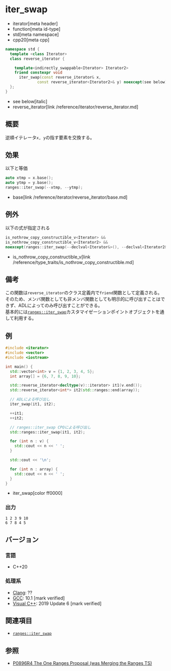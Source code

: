 # iter_swap
* iterator[meta header]
* function[meta id-type]
* std[meta namespace]
* cpp20[meta cpp]

```cpp
namespace std {
  template <class Iterator>
  class reverse_iterator {

    template<indirectly_swappable<Iterator> Iterator2>
    friend constexpr void
      iter_swap(const reverse_iterator& x,
              const reverse_iterator<Iterator2>& y) noexcept(see below);
  };
}
```
* see below[italic]
* reverse_iterator[link /reference/iterator/reverse_iterator.md]

## 概要

逆順イテレータ`x, y`の指す要素を交換する。

## 効果

以下と等価

```cpp
auto xtmp = x.base();
auto ytmp = y.base();
ranges::iter_swap(--xtmp, --ytmp);
```
* base[link /reference/iterator/reverse_iterator/base.md]

## 例外

以下の式が指定される

```cpp
is_nothrow_copy_constructible_v<Iterator> &&
is_nothrow_copy_constructible_v<Iterator2> &&
noexcept(ranges::iter_swap(--declval<Iterator&>(), --declval<Iterator2&>()))
```
* is_nothrow_copy_constructible_v[link /reference/type_traits/is_nothrow_copy_constructible.md]

## 備考

この関数は`reverse_iterator`のクラス定義内で`friend`関数として定義される。そのため、メンバ関数としても非メンバ関数としても明示的に呼び出すことはできず、ADLによってのみ呼び出すことができる。  
基本的には[`ranges::iter_swap`](/reference/iterator/iter_swap.md)カスタマイゼーションポイントオブジェクトを通して利用する。

## 例
```cpp example
#include <iterator>
#include <vector>
#include <iostream>

int main() {
  std::vector<int> v = {1, 2, 3, 4, 5};
  int array[] = {6, 7, 8, 9, 10};

  std::reverse_iterator<decltype(v)::iterator> it1(v.end());
  std::reverse_iterator<int*> it2(std::ranges::end(array));

  // ADLによる呼び出し
  iter_swap(it1, it2);

  ++it1;
  ++it2;

  // ranges::iter_swap CPOによる呼び出し
  std::ranges::iter_swap(it1, it2);

  for (int n : v) {
    std::cout << n << ' ';
  }

  std::cout << '\n';

  for (int n : array) {
    std::cout << n << ' ';
  }
}
```
* iter_swap[color ff0000]

### 出力
```
1 2 3 9 10 
6 7 8 4 5 
```

## バージョン
### 言語
- C++20

### 処理系
- [Clang](/implementation.md#clang): ??
- [GCC](/implementation.md#gcc): 10.1 [mark verified]
- [Visual C++](/implementation.md#visual_cpp): 2019 Update 6 [mark verified]

## 関連項目

- [`ranges::iter_swap`](/reference/iterator/iter_swap.md)

## 参照
- [P0896R4 The One Ranges Proposal (was Merging the Ranges TS)](http://www.open-std.org/jtc1/sc22/wg21/docs/papers/2018/p0896r4.pdf)
